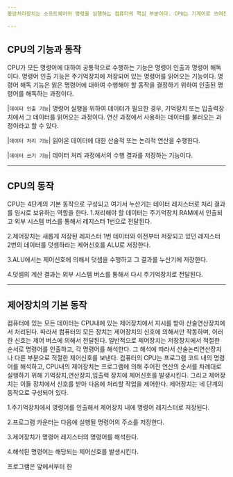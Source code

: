 ```yaml
---
중앙처리장치는 소프트웨어의 명령을 실행하는 컴퓨터의 핵심 부분이다. CPU는 기계어로 쓰여진 컴퓨터 프로그램의 명령어를 해석하여 실행하고, 프로그램에 따라 외부에서 정보를 입력,기억,연산하고 외부로 출력한다. CPU는 컴퓨터 부품과 정보를 교환하면서 컴퓨터 전체의 동작을 제어한다.

---
```

## CPU의 기능과 동작
CPU가 모든 명령어에 대하여 공통적으로 수행하는 기능은 명령어 인출과 명령어 해독이다. 명령어 인출 기능은 주기억장치에 저장되어 있는 명령어를 읽어오는 기능이다. 명령어 해독 기능은 읽은 명령어에 대하여 수행해야 할 동작을 결정하기 위하여 인출된 명령어를 해독하는 과정이다. 

|`데이터 인출 기능`| 명령어 실행을 위하여 데이터가 필요한 경우, 기억장치 또는 입출력장치에서 그 데이터를 읽어오는 과정이다. 연산 과정에서 사용하는 데이터를 불러오는 과정이라고 할 수 있다.   

|`데이터 처리 기능`| 읽어온 데이터에 대한 산술적 또는 논리적 연산을 수행한다.

|`데이터 쓰기 기능`| 데이터 처리 과정에서의 수행 결과를 저장하는 기능이다.  

---
## CPU의 동작
CPU는 4단계의 기본 동작으로 구성되고 여기서 누산기는 데이터 레지스터로 처리 결과를 임시로 보유하는 역할을 한다.
1.처리해야 할 데이터는 주기억장치  RAM에서 인출되고 외부 시스템 버스를 통해서 레지스터 1번으로 전달된다.

2.제어장치는 새롭게 저장된 레지스터 1번 데이터와 이전부터 저장되고 있던 레지스터 2번의 데이터를 덧셈하라는 제어신호를 ALU로 저장한다.

3.ALU에서는 제어신호에 의해서 덧셈을 수행하고 그 결과를 누산기에 저장한다.

4.덧셈의 계산 결과는 외부 시스템 버스를 통해서 다시 주기억장치로 전달된다.

---
## 제어장치의 기본 동작
컴퓨터에 있는 모든 데이터는  CPU내에 있는 제어장치에서 지시를 받아 산술연산장치에서 처리된다. 따라서 컴퓨터의 모든 장치는 제어장치의 신호에 의해서만 작동하며, 이러한 신호는 제어 버스에 의해서 전달된다.
일반적으로 제어장치는 저장장치에서 적절한 순서로 명령어를 인출하고, 각 명령어를 해석한다. 그 해석에 따라서 산술논리연산장치나 다른 부분으로 적절한 제어신호를 보낸다.
컴퓨터의  CPU는 프로그램 코드 내의 명령어를 해석하고, CPU내의 제어장치는 프로그램에 의해 주어진 연산의 순서를 차례대로 실행하기 위해 기억장치,연산장치,입출력 장치에 제어신호를 발생시킨다. 그리고 제어장치는 이들 장치에서 신호를 받아 다음에 처리할 작업을 제어한다. 제어장치는 네 단계의 동작으로 구성되어 있다.

1.주기억장치에서 명령어를 인출해서 제어장치 내에 명령어 레지스터로 저장된다.

2.프로그램 카운터는 다음에 실행될 명령어의 주소를 저장한다.

3.제어장치가 명령어 레지스터의 명령어를 해석한다.

4.해석된 명령어는 해당되는 제어신호를 발생시킨다.

프로그램은 앞에서부터 한 
